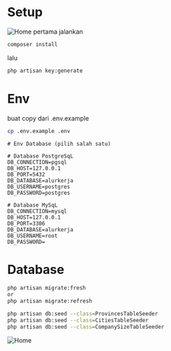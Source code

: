 # Setup
![Home](https://drive.google.com/uc?export=view&id=1_oYM1MqSAsSGBzL_RctJ7lRarxhCpLqC)
pertama jalankan

```bash
composer install

```

lalu

```bash
php artisan key:generate
```

# Env

buat copy dari .env.example

```bash
cp .env.example .env
```

```
# Env Database (pilih salah satu)

# Database PostgreSqL
DB_CONNECTION=pgsql
DB_HOST=127.0.0.1
DB_PORT=5432
DB_DATABASE=alurkerja
DB_USERNAME=postgres
DB_PASSWORD=postgres

# Database MySqL
DB_CONNECTION=mysql
DB_HOST=127.0.0.1
DB_PORT=3306
DB_DATABASE=alurkerja
DB_USERNAME=root
DB_PASSWORD=
```

# Database

```bash
php artisan migrate:fresh
or
php artisan migrate:refresh
```

```bash
php artisan db:seed --class=ProvincesTableSeeder
php artisan db:seed --class=CitiesTableSeeder
php artisan db:seed --class=CompanySizeTableSeeder

```
![Home](https://drive.google.com/uc?export=view&id=1frk3f2G7hDvlakaPjv_gMzcwlmbbY76o)
